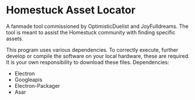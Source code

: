 # Homestuck Asset Locator
A fanmade tool commissioned by OptimisticDuelist and JoyFulldreams.
The tool is meant to assist the Homestuck community with finding specific assets.

This program uses various dependencies. To correctly execute, further develop or compile the software on your local hardware, these are required. It is your own responsibility to download these files.
Dependencies:
* Electron
* Googleapis
* Electron-Packager
* Asar